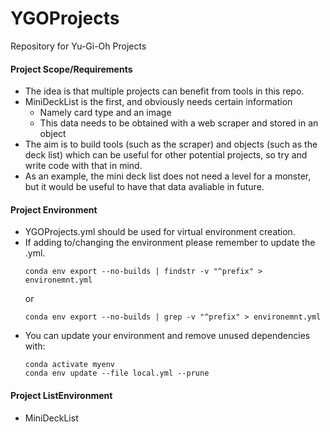 # YGOProjects
Repository for Yu-Gi-Oh Projects

#### **Project Scope/Requirements**
 - The idea is that multiple projects can benefit from tools in this repo.
 - MiniDeckList is the first, and obviously needs certain information
     - Namely card type and an image
     - This data needs to be obtained with a web scraper and stored in an
       object
 - The aim is to build tools (such as the scraper) and objects (such as the
   deck list) which can be useful for other potential projects, so try and
   write code with that in mind.
 - As an example, the mini deck list does not need a level for a monster, but
   it would be useful to have that data avaliable in future.

#### **Project Environment**
 - YGOProjects.yml should be used for virtual environment creation. 
 - If adding to/changing the environment please remember to update the .yml. 
   ```
   conda env export --no-builds | findstr -v "^prefix" > environemnt.yml
   ```
   or
   ```
   conda env export --no-builds | grep -v "^prefix" > environemnt.yml
   ```
 - You can update your environment and remove unused dependencies with:
    ```
    conda activate myenv
    conda env update --file local.yml --prune
    ```

#### **Project List**Environment
 - MiniDeckList

